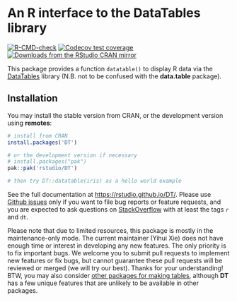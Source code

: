# An R interface to the DataTables library

<!-- badges: start -->
[![R-CMD-check](https://github.com/rstudio/DT/actions/workflows/R-CMD-check.yaml/badge.svg)](https://github.com/rstudio/DT/actions/workflows/R-CMD-check.yaml)
[![Codecov test coverage](https://codecov.io/gh/rstudio/DT/branch/main/graph/badge.svg)](https://app.codecov.io/gh/rstudio/DT?branch=main)
[![Downloads from the RStudio CRAN mirror](https://cranlogs.r-pkg.org/badges/DT)](https://cran.r-project.org/package=DT)
<!-- badges: end -->

This package provides a function `datatable()` to display R data via the [DataTables](https://datatables.net/) library (N.B. not to be confused with the **data.table** package).

## Installation

You may install the stable version from CRAN, or the development version using **remotes**:

```r
# install from CRAN
install.packages('DT')

# or the development version if necessary
# install.packages("pak")
pak::pak('rstudio/DT')

# then try DT::datatable(iris) as a hello world example
```

See the full documentation at <https://rstudio.github.io/DT/>. Please use [Github issues](https://github.com/rstudio/DT/issues) only if you want to file bug reports or feature requests, and you are expected to ask questions on [StackOverflow](https://stackoverflow.com/questions/tagged/dt) with at least the tags `r` and `dt`.

Please note that due to limited resources, this package is mostly in the maintenance-only mode. The current maintainer (Yihui Xie) does not have enough time or interest in developing any new features. The only priority is to fix important bugs. We welcome you to submit pull requests to implement new features or fix bugs, but cannot guarantee these pull requests will be reviewed or merged (we will try our best). Thanks for your understanding! BTW, you may also consider [other packages for making tables](https://bookdown.org/yihui/rmarkdown-cookbook/table-other.html), although **DT** has a few unique features that are unlikely to be available in other packages.
